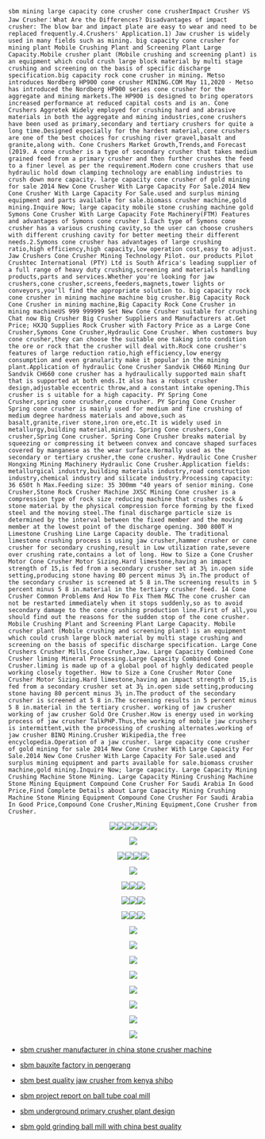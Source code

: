 ```
sbm mining large capacity cone crusher cone crusherImpact Crusher VS Jaw Crusher：What Are the Differences? Disadvantages of impact crusher: The blow bar and impact plate are easy to wear and need to be replaced frequently.4.Crushers' Application.1) Jaw crusher is widely used in many fields such as mining. big capacity cone crusher for mining plant Mobile Crushing Plant and Screening Plant Large Capacity.Mobile crusher plant (Mobile crushing and screening plant) is an equipment which could crush large block material by multi stage crushing and screening on the basis of specific discharge specification.big capacity rock cone crusher in mining. Metso introduces Nordberg HP900 cone crusher MINING.COM May 11,2020 · Metso has introduced the Nordberg HP900 series cone crusher for the aggregate and mining markets.The HP900 is designed to bring operators increased performance at reduced capital costs and is an. Cone Crushers Aggretek Widely employed for crushing hard and abrasive materials in both the aggregate and mining industries,cone crushers have been used as primary,secondary and tertiary crushers for quite a long time.Designed especially for the hardest material,cone crushers are one of the best choices for crushing river gravel,basalt and granite,along with. Cone Crushers Market Growth,Trends,and Forecast (2019. A cone crusher is a type of secondary crusher that takes medium grained feed from a primary crusher and then further crushes the feed to a finer level as per the requirement.Modern cone crushers that use hydraulic hold down clamping technology are enabling industries to crush down more capacity. large capacity cone crusher of gold mining for sale 2014 New Cone Crusher With Large Capacity For Sale.2014 New Cone Crusher With Large Capacity For Sale.used and surplus mining equipment and parts available for sale.biomass crusher machine,gold mining.Inquire Now; large capacity mobile stone crushing machine gold Symons Cone Crusher With Large Capacity Fote Machinery(FTM) Features and advantages of Symons cone crusher 1.Each type of Symons cone crusher has a various crushing cavity,so the user can choose crushers with different crushing cavity for better meeting their different needs.2.Symons cone crusher has advantages of large crushing ratio,high efficiency,high capacity,low operation cost,easy to adjust. Jaw Crushers Cone Crusher Mining Technology Pilot. our products Pilot Crushtec International (PTY) Ltd is South Africa's leading supplier of a full range of heavy duty crushing,screening and materials handling products,parts and services.Whether you're looking for jaw crushers,cone crusher,screens,feeders,magnets,tower lights or conveyors,you'll find the appropriate solution to. big capacity rock cone crusher in mining machine machine big crusher.Big Capacity Rock Cone Crusher in mining machine,Big Capacity Rock Cone Crusher in mining machineUS 999 999999 Set New Cone Crusher suitable for crushing Chat now Big Crusher Big Crusher Suppliers and Manufacturers at.Get Price; HXJQ Supplies Rock Crusher with Factory Price as a Large Cone Crusher,Symons Cone Crusher,Hydraulic Cone Crusher. When customers buy cone crusher,they can choose the suitable one taking into condition the ore or rock that the crusher will deal with.Rock cone crusher's features of large reduction ratio,high efficiency,low energy consumption and even granularity make it popular in the mining plant.Application of hydraulic Cone Crusher Sandvik CH660 Mining Our Sandvik CH660 cone crusher has a hydraulically supported main shaft that is supported at both ends.It also has a robust crusher design,adjustable eccentric throw,and a constant intake opening.This crusher is s uitable for a high capacity. PY Spring Cone Crusher,spring cone crusher,cone crusher. PY Spring Cone Crusher Spring cone crusher is mainly used for medium and fine crushing of medium degree hardness materials and above,such as basalt,granite,river stone,iron ore,etc.It is widely used in metallurgy,building material,mining. Spring Cone crushers,Cone crusher,Spring Cone crusher. Spring Cone Crusher breaks material by squeezing or compressing it between convex and concave shaped surfaces covered by manganese as the wear surface.Normally used as the secondary or tertiary crusher,the cone crusher. Hydraulic Cone Crusher Hongxing Mining Machinery Hydraulic Cone Crusher.Application fields: metallurgical industry,building materials industry,road construction industry,chemical industry and silicate industry.Processing capacity: 36 650t h Max.Feeding size: 35 300mm "40 years of senior mining. Cone Crusher,Stone Rock Crusher Machine JXSC Mining Cone crusher is a compression type of rock size reducing machine that crushes rock & stone material by the physical compression force forming by the fixed steel and the moving steel.The final discharge particle size is determined by the interval between the fixed member and the moving member at the lowest point of the discharge opening. 300 800T H Limestone Crushing Line Large Capacity double. The traditional limestone crushing process is using jaw crusher,hammer crusher or cone crusher for secondary crushing,result in Low utilization rate,severe over crushing rate,contains a lot of long. How to Size a Cone Crusher Motor Cone Crusher Motor Sizing.Hard limestone,having an impact strength of 15,is fed from a secondary crusher set at 3¼ in.open side setting,producing stone having 80 percent minus 3¼ in.The product of the secondary crusher is screened at 5 8 in.The screening results in 5 percent minus 5 8 in.material in the tertiary crusher feed. 14 Cone Crusher Common Problems And How To Fix Them M&C The cone crusher can not be restarted immediately when it stops suddenly,so as to avoid secondary damage to the cone crushing production line.First of all,you should find out the reasons for the sudden stop of the cone crusher. Mobile Crushing Plant and Screening Plant Large Capacity. Mobile crusher plant (Mobile crushing and screening plant) is an equipment which could crush large block material by multi stage crushing and screening on the basis of specific discharge specification. Large Cone Crushers Crusher Mills,Cone Crusher,Jaw. Large Capacity Combined Cone Crusher liming Mineral Processing.Large Capacity Combined Cone Crusher.liming is made up of a global pool of highly dedicated people working closely together. How to Size a Cone Crusher Motor Cone Crusher Motor Sizing.Hard limestone,having an impact strength of 15,is fed from a secondary crusher set at 3¼ in.open side setting,producing stone having 80 percent minus 3¼ in.The product of the secondary crusher is screened at 5 8 in.The screening results in 5 percent minus 5 8 in.material in the tertiary crusher. working of jaw crusher working of jaw crusher Gold Ore Crusher.How is energy used in working process of jaw crusher TalkPHP.Thus,the working of mobile jaw crushers is intermittent,with the processing of crushing alternates.working of jaw crusher BINQ Mining.Crusher Wikipedia,the free encyclopedia.Operation of a jaw crusher. large capacity cone crusher of gold mining for sale 2014 New Cone Crusher With Large Capacity For Sale.2014 New Cone Crusher With Large Capacity For Sale.used and surplus mining equipment and parts available for sale.biomass crusher machine,gold mining.Inquire Now; large capacity. Large Capacity Mining Crushing Machine Stone Mining. Large Capacity Mining Crushing Machine Stone Mining Equipment Compound Cone Crusher For Saudi Arabia In Good Price,Find Complete Details about Large Capacity Mining Crushing Machine Stone Mining Equipment Compound Cone Crusher For Saudi Arabia In Good Price,Compound Cone Crusher,Mining Equipment,Cone Crusher from Crusher. 
```

<div align="center">
  
<a rel="nofollow" href="https://m.shibang-china.com?f=github&k=sbm+mining+large+capacity+cone+crusher+cone+crusher"><img src="https://static.shibang-china.com/en/l.png"></a><img src="https://static.shibang-china.com/en/hw.png"><a rel="nofollow" href="https://m.shibang-china.com/product/?f=github&k=sbm+mining+large+capacity+cone+crusher+cone+crusher"><img src="https://static.shibang-china.com/en/p.png"></a><a rel="nofollow" href="https://m.shibang-china.com/cases/?f=github&k=sbm+mining+large+capacity+cone+crusher+cone+crusher"><img src="https://static.shibang-china.com/en/c.png"></a><a rel="nofollow" href="https://m.shibang-china.com/news/?f=github&k=sbm+mining+large+capacity+cone+crusher+cone+crusher"><img src="https://static.shibang-china.com/en/n.png"></a><a rel="nofollow" href="https://m.shibang-china.com?f=github&k=sbm+mining+large+capacity+cone+crusher+cone+crusher"><img src="https://static.shibang-china.com/en/m.png"></a>

<a rel="nofollow" href="https://m.shibang-china.com/product/?f=github&k=sbm+mining+large+capacity+cone+crusher+cone+crusher"><img src="https://static.shibang-china.com/en/b.jpg"></a>
  
<a rel="nofollow" href="https://m.shibang-china.com/solution-aggregate.html?f=github&k=sbm+mining+large+capacity+cone+crusher+cone+crusher"><img src="https://static.shibang-china.com/en/a.jpg"></a><a rel="nofollow" href="https://m.shibang-china.com/solution-mine.html?f=github&k=sbm+mining+large+capacity+cone+crusher+cone+crusher"><img src="https://static.shibang-china.com/en/m.jpg"></a><a rel="nofollow" href="https://m.shibang-china.com/solution-mill.html?f=github&k=sbm+mining+large+capacity+cone+crusher+cone+crusher"><img src="https://static.shibang-china.com/en/g.jpg"></a><a rel="nofollow" href="https://m.shibang-china.com/solution-epc.html?f=github&k=sbm+mining+large+capacity+cone+crusher+cone+crusher"><img src="https://static.shibang-china.com/en/e.jpg"></a>

<a rel="nofollow" href="https://m.shibang-china.com/product/?f=github&k=sbm+mining+large+capacity+cone+crusher+cone+crusher"><img src="https://static.shibang-china.com/en/a-p.png"></a>

<a rel="nofollow" href="https://m.shibang-china.com/product/crusher/c6x.html?f=github&k=sbm+mining+large+capacity+cone+crusher+cone+crusher"><img src="https://static.shibang-china.com/en/j.jpg"></a><a rel="nofollow" href="https://m.shibang-china.com/product/crusher/ci5x.html?f=github&k=sbm+mining+large+capacity+cone+crusher+cone+crusher"><img src="https://static.shibang-china.com/en/i.jpg"></a><a rel="nofollow" href="https://m.shibang-china.com/product/crusher/hst.html?f=github&k=sbm+mining+large+capacity+cone+crusher+cone+crusher"><img src="https://static.shibang-china.com/en/c.jpg"></a>

<a rel="nofollow" href="https://m.shibang-china.com/product/mill/mtw.html?f=github&k=sbm+mining+large+capacity+cone+crusher+cone+crusher"><img src="https://static.shibang-china.com/en/mtw.jpg"></a><a rel="nofollow" href="https://m.shibang-china.com/product/mill/scm.html?f=github&k=sbm+mining+large+capacity+cone+crusher+cone+crusher"><img src="https://static.shibang-china.com/en/scm.jpg"></a><a rel="nofollow" href="https://m.shibang-china.com/product/mill/lm.html?f=github&k=sbm+mining+large+capacity+cone+crusher+cone+crusher"><img src="https://static.shibang-china.com/en/lm.jpg"></a>

<a rel="nofollow" href="https://m.shibang-china.com/product/sand/vsi6x.html?f=github&k=sbm+mining+large+capacity+cone+crusher+cone+crusher"><img src="https://static.shibang-china.com/en/6x.jpg"></a><a rel="nofollow" href="https://m.shibang-china.com/product/sand/vu.html?f=github&k=sbm+mining+large+capacity+cone+crusher+cone+crusher"><img src="https://static.shibang-china.com/en/vu.jpg"></a><a rel="nofollow" href="https://m.shibang-china.com/product/mobile/klun.html?f=github&k=sbm+mining+large+capacity+cone+crusher+cone+crusher"><img src="https://static.shibang-china.com/en/k.jpg"></a>

<a rel="nofollow" href="https://m.shibang-china.com/cases/?f=github&k=sbm+mining+large+capacity+cone+crusher+cone+crusher"><img src="https://static.shibang-china.com/en/case.png"></a>

<a rel="nofollow" href="https://m.shibang-china.com/cases/aggregate/202.html?f=github&k=sbm+mining+large+capacity+cone+crusher+cone+crusher"><img src="https://static.shibang-china.com/en/c-1.jpg"></a>

<a rel="nofollow" href="https://m.shibang-china.com/cases/aggregate/203.html?f=github&k=sbm+mining+large+capacity+cone+crusher+cone+crusher"><img src="https://static.shibang-china.com/en/c-2.jpg"></a>

<a rel="nofollow" href="https://m.shibang-china.com/cases/mill/123.html?f=github&k=sbm+mining+large+capacity+cone+crusher+cone+crusher"><img src="https://static.shibang-china.com/en/c-3.jpg"></a>

<a rel="nofollow" href="https://m.shibang-china.com/contact_us.html?f=github&k=sbm+mining+large+capacity+cone+crusher+cone+crusher"><img src="https://static.shibang-china.com/en/contact.png"></a>

<a rel="nofollow" href="https://swt.shibang-china.com/?f=github&k=sbm+mining+large+capacity+cone+crusher+cone+crusher"><img src="https://static.shibang-china.com/en/chat.png"></a>

<a rel="nofollow" href="https://whatsapp.shibangsoft.com/WhatsApp.php?f=github&k=sbm+mining+large+capacity+cone+crusher+cone+crusher"><img src="https://static.shibang-china.com/en/whatsapp.png"></a>

<a rel="nofollow" href="https://m.shibang-china.com/?f=github&k=sbm+mining+large+capacity+cone+crusher+cone+crusher"><img src="https://static.shibang-china.com/en/website.png"></a>

</div>


* [sbm crusher manufacturer in china stone crusher machine](sbm%20crusher%20manufacturer%20in%20china%20stone%20crusher%20machine.md)

* [sbm bauxite factory in pengerang](sbm%20bauxite%20factory%20in%20pengerang.md)

* [sbm best quality jaw crusher from kenya shibo](sbm%20best%20quality%20jaw%20crusher%20from%20kenya%20shibo.md)

* [sbm project report on ball tube coal mill](sbm%20project%20report%20on%20ball%20tube%20coal%20mill.md)

* [sbm underground primary crusher plant design](sbm%20underground%20primary%20crusher%20plant%20design.md)

* [sbm gold grinding ball mill with china best quality](sbm%20gold%20grinding%20ball%20mill%20with%20china%20best%20quality.md)